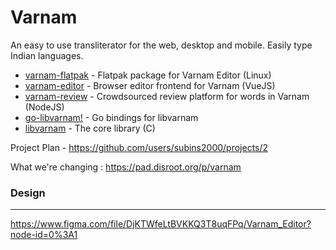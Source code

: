 # Varnam

An easy to use transliterator for the web, desktop and mobile. Easily type Indian languages.

* [varnam-flatpak](https://github.com/subins2000/varnam-flatpak) - Flatpak package for Varnam Editor (Linux)
* [varnam-editor](https://github.com/thetronjohnson/varnam-editor) - Browser editor frontend for Varnam (VueJS)
* [varnam-review](https://github.com/subins2000/varnam-review) - Crowdsourced review platform for words in Varnam (NodeJS)
* [go-libvarnam!](https://github.com/athul/go-libvarnam) - Go bindings for libvarnam
* [libvarnam](https://github.com/subins2000/libvarnam) - The core library (C)

Project Plan -  https://github.com/users/subins2000/projects/2

What we're changing : https://pad.disroot.org/p/varnam

### Design
---
https://www.figma.com/file/DjKTWfeLtBVKKQ3T8uqFPq/Varnam_Editor?node-id=0%3A1
